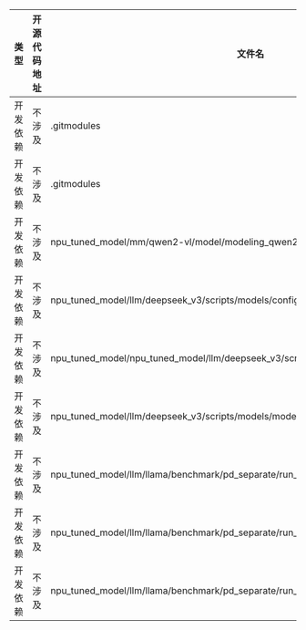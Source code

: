 |类型|开源代码地址| 文件名         | 公网IP地址/公网URL地址/域名/邮箱地址                                  | 用途说明                 |
|----------------|--------------|-------------|---------------------------------------------------------|----------------------|
|开发依赖|不涉及| .gitmodules | https://gitee.com/mirrors/googletest.git                | 依赖的开源代码仓库            |
|开发依赖|不涉及| .gitmodules | https://gitee.com/openeuler/libboundscheck.git          | 依赖的开源代码仓库            |
|开发依赖|不涉及| npu_tuned_model/mm/qwen2-vl/model/modeling_qwen2_vl.py| https://www.ilankelman.org/stopsigns/australia.jpg      | 示例图片                 |
|开发依赖|不涉及| npu_tuned_model/llm/deepseek_v3/scripts/models/configuration_deepseek.py| https://arxiv.org/pdf/2305.13245.pdf                    | DeepseekV3模型配置文件说明 |
|开发依赖|不涉及| npu_tuned_model/npu_tuned_model/llm/deepseek_v3/scripts/models/modeling_deepseek.py| https://arxiv.org/abs/1910.13461                        | DeepseekV3模型输入参数解析           |
|开发依赖|不涉及| npu_tuned_model/llm/deepseek_v3/scripts/models/modeling_deepseek.py| https://pytorch.org/docs/stable/nn.html#torch.nn.Module | model继承类的说明          |
|开发依赖|不涉及| npu_tuned_model/llm/llama/benchmark/pd_separate/run_decoder.py| "1.1.1.0", "1.1.1.1", "1.1.1.2", "1.1.1.3", "1.1.1.4", "1.1.1.5", "1.1.1.6", "1.1.1.7" | 分布式节点间通信配置|
|开发依赖|不涉及| npu_tuned_model/llm/llama/benchmark/pd_separate/run_decoder.py| "2.2.2.0", "2.2.2.1", "2.2.2.2", "2.2.2.3", "2.2.2.4", "2.2.2.5", "2.2.2.6", "2.2.2.7" | 分布式节点间通信配置|
|开发依赖|不涉及| npu_tuned_model/llm/llama/benchmark/pd_separate/run_prompt.py|"1.1.1.0:26000", "1.1.1.1:26000", "1.1.1.2:26000", "1.1.1.3:26000", "1.1.1.4:26000", "1.1.1.5:26000","1.1.1.6:26000", "1.1.1.7:26000" | 分布式节点间通信配置|
